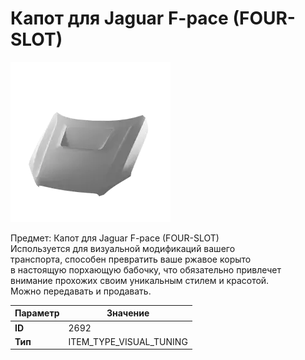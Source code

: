 # Капот для Jaguar F-pace (FOUR-SLOT)

![Item Image](../img/2692.webp?raw=true)

Предмет: Капот для Jaguar F-pace (FOUR-SLOT)<br>Используется для визуальной модификаций вашего<br>транспорта, способен превратить ваше ржавое корыто<br>в настоящую порхающую бабочку, что обязательно привлечет<br>внимание прохожих своим уникальным стилем и красотой.<br>Можно передавать и продавать.


| Параметр | Значение |
|----------|----------|
| **ID** | 2692 |
| **Тип** | ITEM_TYPE_VISUAL_TUNING |

